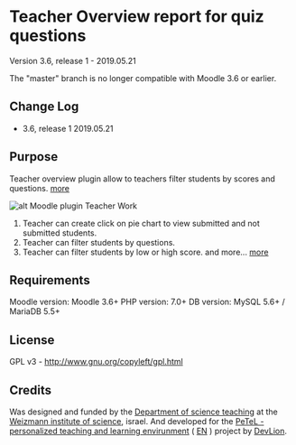 Teacher Overview report for quiz questions
============

Version 3.6, release 1 - 2019.05.21

The "master" branch is no longer compatible with Moodle 3.6 or earlier.

Change Log
----------
* 3.6, release 1    2019.05.21

Purpose
-------

Teacher overview plugin allow to teachers filter students by scores and questions.
[more](https://blog.devlion.co/moodle-quiz-report-teacheroverview/) 


![alt Moodle plugin Teacher Work](https://blog.devlion.co/wp-content/uploads/Quiz_1-1568x653.png)

1) Teacher can create click on pie chart to view submitted and not submitted students.
2) Teacher can filter students by questions.
3) Teacher can filter students by low or high score.
and more... [more](https://blog.devlion.co/moodle-quiz-report-teacheroverview/) 

Requirements
------------
Moodle version:  Moodle 3.6+
PHP version: 7.0+
DB version: MySQL 5.6+ / MariaDB 5.5+

License
-------

GPL v3 - http://www.gnu.org/copyleft/gpl.html

Credits
-------

Was designed and funded by the [Department of science teaching](https://stwww1.weizmann.ac.il/en/) at the [Weizmann institute of science](http://www.weizmann.ac.il/pages/), israel.
And developed for the [PeTeL - personalized teaching and learning envirunment](https://stwww1.weizmann.ac.il/petel/) ( [EN](https://stwww1.weizmann.ac.il/en/?page_id=1246) ) project by [DevLion](https://blog.devlion.co/moodle-filter-team-work-tutorial/).

